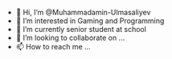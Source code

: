 - 👋 Hi, I’m @Muhammadamin-Ulmasaliyev
- 👀 I’m interested in Gaming and Programming
- 🌱 I’m currently senior student at school
- 💞️ I’m looking to collaborate on ...
- 📫 How to reach me ...

<!---
Muhammadamin-Ulmasaliyev/Muhammadamin-Ulmasaliyev is a ✨ special ✨ repository because its `README.md` (this file) appears on your GitHub profile.
You can click the Preview link to take a look at your changes.
--->
